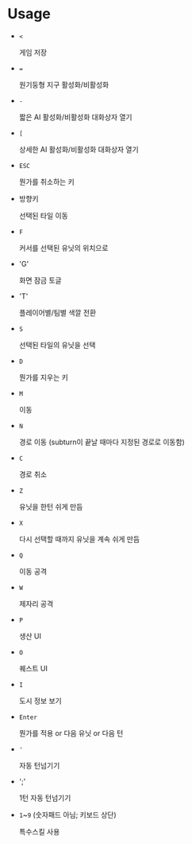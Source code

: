 # Usage

* `<`

    게임 저장

* `=`

    원기둥형 지구 활성화/비활성화

* `-`

    짧은 AI 활성화/비활성화 대화상자 열기

* `[`

    상세한 AI 활성화/비활성화 대화상자 열기

* `ESC`

    뭔가를 취소하는 키

* 방향키

    선택된 타일 이동

* `F`

    커서를 선택된 유닛의 위치으로

* 'G'

    화면 잠금 토글

* 'T'

    플레이어별/팀별 색깔 전환

* `S`

    선택된 타일의 유닛을 선택

* `D`

    뭔가를 지우는 키

* `M`

    이동

* `N`

    경로 이동 (subturn이 끝날 때마다 지정된 경로로 이동함)

* `C`

    경로 취소

* `Z`

    유닛을 한턴 쉬게 만듬

* `X`

    다시 선택할 때까지 유닛을 계속 쉬게 만듬

* `Q`

    이동 공격

* `W`

    제자리 공격

* `P`

    생산 UI

* `O`

    퀘스트 UI

* `I`

    도시 정보 보기

* `Enter`

    뭔가를 적용 or 다음 유닛 or 다음 턴

* `'`

    자동 턴넘기기

* ';'

    1턴 자동 턴넘기기

* `1`~`9` (숫자패드 아님; 키보드 상단)

    특수스킬 사용
